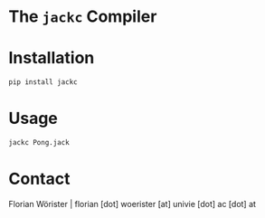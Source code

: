 # The `jackc` Compiler

# Installation
```bash
pip install jackc
```

# Usage
```bash
jackc Pong.jack
```

# Contact

Florian Wörister | florian [dot] woerister [at] univie [dot] ac [dot] at